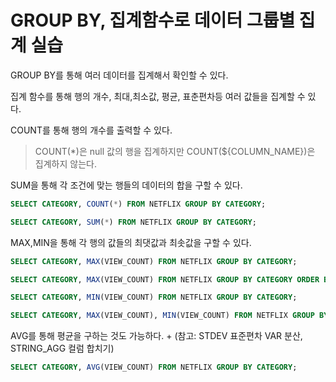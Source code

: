 # GROUP BY, 집계함수로 데이터 그룹별 집계 실습

GROUP BY를 통해 여러 데이터를 집계해서 확인할 수 있다.  
  
집계 함수를 통해 행의 개수, 최대,최소값, 평균, 표춘편차등 여러 값들을 집계할 수 있다.
  
COUNT를 통해 행의 개수를 출력할 수 있다.
> COUNT(*)은 null 값의 행을 집계하지만 COUNT(${COLUMN_NAME})은 집계하지 않는다.

SUM을 통해 각 조건에 맞는 행들의 데이터의 합을 구할 수 있다.

```sql
SELECT CATEGORY, COUNT(*) FROM NETFLIX GROUP BY CATEGORY;

SELECT CATEGORY, SUM(*) FROM NETFLIX GROUP BY CATEGORY;
```

MAX,MIN을 통해 각 행의 값들의 최댓값과 최솟값을 구할 수 있다.

```sql
SELECT CATEGORY, MAX(VIEW_COUNT) FROM NETFLIX GROUP BY CATEGORY;

SELECT CATEGORY, MAX(VIEW_COUNT) FROM NETFLIX GROUP BY CATEGORY ORDER BY MAX(VIEW_COUNT) DESC; # order by 를 사용해 정렬 조건을 추가 가능

SELECT CATEGORY, MIN(VIEW_COUNT) FROM NETFLIX GROUP BY CATEGORY;

SELECT CATEGORY, MAX(VIEW_COUNT), MIN(VIEW_COUNT) FROM NETFLIX GROUP BY CATEGORY;
```

AVG를 통해 평균을 구하는 것도 가능하다. + (참고: STDEV 표준편차 VAR 분산, STRING_AGG 컬럼 합치기)

```sql
SELECT CATEGORY, AVG(VIEW_COUNT) FROM NETFLIX GROUP BY CATEGORY;
```


